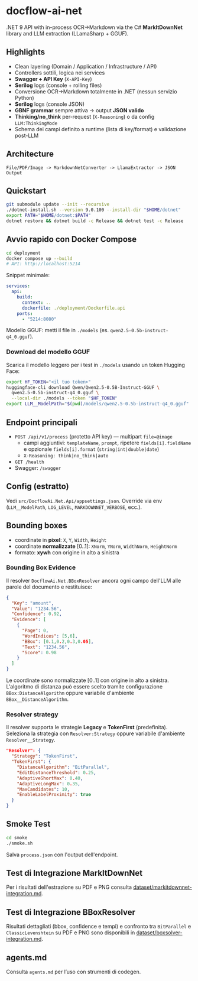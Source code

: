 # docflow-ai-net

.NET 9 API with in-process OCR→Markdown via the C# **MarkItDownNet** library and LLM extraction (LLamaSharp + GGUF).

## Highlights
- Clean layering (Domain / Application / Infrastructure / API)
- Controllers sottili, logica nei services
- **Swagger + API Key** (`X-API-Key`)
- **Serilog** logs (console + rolling files)
- Conversione OCR→Markdown totalmente in .NET (nessun servizio Python)
- **Serilog** logs (console JSON)
- **GBNF grammar** sempre attiva → output **JSON valido**
- **Thinking/no_think** per-request (`X-Reasoning`) o da config `LLM:ThinkingMode`
- Schema dei campi definito a runtime (lista di key/format) e validazione post-LLM
 
## Architecture
```
File/PDF/Image -> MarkdownNetConverter -> LlamaExtractor -> JSON Output
```

## Quickstart
```bash
git submodule update --init --recursive
./dotnet-install.sh --version 9.0.100 --install-dir "$HOME/dotnet"
export PATH="$HOME/dotnet:$PATH"
dotnet restore && dotnet build -c Release && dotnet test -c Release
```

## Avvio rapido con Docker Compose
```bash
cd deployment
docker compose up --build
# API: http://localhost:5214
```
Snippet minimale:
```yaml
services:
  api:
    build:
      context: ..
      dockerfile: ./deployment/Dockerfile.api
    ports:
      - "5214:8080"
```
Modello GGUF: metti il file in `./models` (es. `qwen2.5-0.5b-instruct-q4_0.gguf`).

### Download del modello GGUF
Scarica il modello leggero per i test in `./models` usando un token Hugging Face:
```bash
export HF_TOKEN="<il tuo token>"
huggingface-cli download Qwen/Qwen2.5-0.5B-Instruct-GGUF \
  qwen2.5-0.5b-instruct-q4_0.gguf \
  --local-dir ./models --token "$HF_TOKEN"
export LLM__ModelPath="$(pwd)/models/qwen2.5-0.5b-instruct-q4_0.gguf"
```

## Endpoint principali
- `POST /api/v1/process` (protetto API key) — multipart `file=@image`
  - campi aggiuntivi: `templateName`, `prompt`, ripetere `fields[i].fieldName` e opzionale `fields[i].format` (`string|int|double|date`)
  - `X-Reasoning: think|no_think|auto`
- `GET /health`
- Swagger: `/swagger`

## Config (estratto)
Vedi `src/DocflowAi.Net.Api/appsettings.json`. Override via env (`LLM__ModelPath`, `LOG_LEVEL`, `MARKDOWNNET_VERBOSE`, ecc.).

## Bounding boxes
- coordinate in **pixel**: `X`, `Y`, `Width`, `Height`
- coordinate **normalizzate** \[0..1]: `XNorm`, `YNorm`, `WidthNorm`, `HeightNorm`
- formato: **xywh** con origine in alto a sinistra

### Bounding Box Evidence
Il resolver `DocflowAi.Net.BBoxResolver` ancora ogni campo dell'LLM alle parole del documento e restituisce:

```json
{
  "Key": "amount",
  "Value": "1234.56",
  "Confidence": 0.92,
  "Evidence": [
    {
      "Page": 0,
      "WordIndices": [5,6],
      "BBox": [0.1,0.2,0.3,0.05],
      "Text": "1234.56",
      "Score": 0.98
    }
  ]
}
```

Le coordinate sono normalizzate [0..1] con origine in alto a sinistra. L'algoritmo di distanza può essere scelto tramite configurazione `BBox:DistanceAlgorithm` oppure variabile d'ambiente `BBox__DistanceAlgorithm`.

### Resolver strategy
Il resolver supporta le strategie **Legacy** e **TokenFirst** (predefinita). Seleziona la strategia con `Resolver:Strategy` oppure variabile d'ambiente `Resolver__Strategy`.

```json
"Resolver": {
  "Strategy": "TokenFirst",
  "TokenFirst": {
    "DistanceAlgorithm": "BitParallel",
    "EditDistanceThreshold": 0.25,
    "AdaptiveShortMax": 0.40,
    "AdaptiveLongMax": 0.35,
    "MaxCandidates": 10,
    "EnableLabelProximity": true
  }
}
```

## Smoke Test
```bash
cd smoke
./smoke.sh
```
Salva `process.json` con l'output dell'endpoint.

## Test di Integrazione MarkItDownNet
Per i risultati dell'estrazione su PDF e PNG consulta [dataset/markitdownnet-integration.md](dataset/markitdownnet-integration.md).

## Test di Integrazione BBoxResolver
Risultati dettagliati (bbox, confidence e tempi) e confronto tra `BitParallel` e `ClassicLevenshtein` su PDF e PNG sono disponibili in [dataset/boxsolver-integration.md](dataset/boxsolver-integration.md).

## agents.md
Consulta `agents.md` per l’uso con strumenti di codegen.

